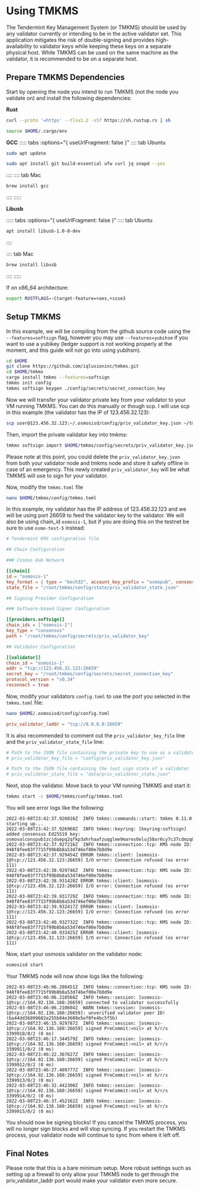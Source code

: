 # Using TMKMS

The Tendermint Key Management System (or TMKMS) should be used by any validator currently or intending to be in the active validator set. This application mitigates the risk of double-signing and provides high-availability to validator keys while keeping these keys on a separate physical host. While TMKMS can be used on the same machine as the validator, it is recommended to be on a separate host.

## Prepare TMKMS Dependencies

Start by opening the node you intend to run TMKMS (not the node you validate on) and install the following dependencies:


**Rust**

```sh
curl --proto '=https' --tlsv1.2 -sSf https://sh.rustup.rs | sh
```
```sh
source $HOME/.cargo/env
```


**GCC**
::::: tabs :options="{ useUrlFragment: false }"
:::: tab Ubuntu

```sh
sudo apt update
```
```sh
sudo apt install git build-essential ufw curl jq snapd --yes
```

::::
:::: tab Mac

```sh
brew install gcc
```
::::
:::::


**Libusb**


::::: tabs :options="{ useUrlFragment: false }"
:::: tab Ubuntu
```sh
apt install libusb-1.0-0-dev
```
::::

:::: tab Mac
```sh
brew install libusb
```
::::
:::::


If on x86_64 architecture:

```sh
export RUSTFLAGS=-Ctarget-feature=+aes,+ssse3
```


## Setup TMKMS

In this example, we will be compiling from the github source code using the `--features=softsign` flag, however you may use `--features=yubihsm` if you want to use a yubikey (ledger support is not working properly at the moment, and this guide will not go into using yubihsm).

```sh
cd $HOME
git clone https://github.com/iqlusioninc/tmkms.git
cd $HOME/tmkms
cargo install tmkms --features=softsign
tmkms init config
tmkms softsign keygen ./config/secrets/secret_connection_key
```

Now we will transfer your validator private key from your validator to your VM running TMKMS. You can do this manually or though scp. I will use scp in this example (the validator has the IP of 123.456.32.123):

```sh
scp user@123.456.32.123:~/.osmosisd/config/priv_validator_key.json ~/tmkms/config/secrets
```

Then, import the private validator key into tmkms:

```sh
tmkms softsign import $HOME/tmkms/config/secrets/priv_validator_key.json $HOME/tmkms/config/secrets/priv_validator_key
```

Please note at this point, you could delete the `priv_validator_key.json` from both your validator node and tmkms node and store it safely offline in case of an emergency. This newly created `priv_validator_key` will be what TMKMS will use to sign for your validator.

Now, modify the `tmkms.toml` file

```sh
nano $HOME/tmkms/config/tmkms.toml
```
In this example, my validator has the IP address of 123.456.32.123 and we will be using port 26659 to feed the validator key to the validator. We will also be using chain_id `osmosis-1`, but if you are doing this on the testnet be sure to use `osmo-test-5` instead:

```toml
# Tendermint KMS configuration file

## Chain Configuration

### Cosmos Hub Network

[[chain]]
id = "osmosis-1"
key_format = { type = "bech32", account_key_prefix = "osmopub", consensus_key_prefix = "osmovalconspub" }
state_file = "/root/tmkms/config/state/priv_validator_state.json"

## Signing Provider Configuration

### Software-based Signer Configuration

[[providers.softsign]]
chain_ids = ["osmosis-1"]
key_type = "consensus"
path = "/root/tmkms/config/secrets/priv_validator_key"

## Validator Configuration

[[validator]]
chain_id = "osmosis-1"
addr = "tcp://123.456.32.123:26659"
secret_key = "/root/tmkms/config/secrets/secret_connection_key"
protocol_version = "v0.34"
reconnect = true
```

Now, modify your validators `config.toml` to use the port you selected in the `tmkms.toml` file:

```sh
nano $HOME/.osmosisd/config/config.toml
```

```toml
priv_validator_laddr = "tcp://0.0.0.0:26659"

```

It is also recommended to comment out the `priv_validator_key_file` line and the `priv_validator_state_file` line:

```toml
# Path to the JSON file containing the private key to use as a validator in the consensus protocol
# priv_validator_key_file = "config/priv_validator_key.json"

# Path to the JSON file containing the last sign state of a validator
# priv_validator_state_file = "data/priv_validator_state.json"
```

Next, stop the validator. Move back to your VM running TMKMS and start it:

```sh
tmkms start -c $HOME/tmkms/config/tmkms.toml
```

You will see error logs like the following:

```
2022-03-08T23:42:37.926816Z  INFO tmkms::commands::start: tmkms 0.11.0 starting up...
2022-03-08T23:42:37.926968Z  INFO tmkms::keyring: [keyring:softsign] added consensus Ed25519 key: osmovalconspub1zcjduepq2qfkp3ahrhaafzuqglme9mares0eluj58xr6cy7c37cdmzq0eecqk0yehr
2022-03-08T23:42:37.927216Z  INFO tmkms::connection::tcp: KMS node ID: 948f8fee83f7715f99b8b8a53d746ef00e7b0d9e
2022-03-08T23:42:37.929454Z ERROR tmkms::client: [osmosis-1@tcp://123.456.32.123:26659] I/O error: Connection refused (os error 111)
2022-03-08T23:42:38.929746Z  INFO tmkms::connection::tcp: KMS node ID: 948f8fee83f7715f99b8b8a53d746ef00e7b0d9e
2022-03-08T23:42:38.931428Z ERROR tmkms::client: [osmosis-1@tcp://123.456.32.123:26659] I/O error: Connection refused (os error 111)
2022-03-08T23:42:39.931729Z  INFO tmkms::connection::tcp: KMS node ID: 948f8fee83f7715f99b8b8a53d746ef00e7b0d9e
2022-03-08T23:42:39.932417Z ERROR tmkms::client: [osmosis-1@tcp://123.456.32.123:26659] I/O error: Connection refused (os error 111)
2022-03-08T23:42:40.932732Z  INFO tmkms::connection::tcp: KMS node ID: 948f8fee83f7715f99b8b8a53d746ef00e7b0d9e
2022-03-08T23:42:40.933425Z ERROR tmkms::client: [osmosis-1@tcp://123.456.32.123:26659] I/O error: Connection refused (os error 111)
```

Now, start your osmosis validator on the validator node:

```sh
osmosisd start
```

Your TMKMS node will now show logs like the following:

```
2022-03-08T23:46:06.208451Z  INFO tmkms::connection::tcp: KMS node ID: 948f8fee83f7715f99b8b8a53d746ef00e7b0d9e
2022-03-08T23:46:06.210568Z  INFO tmkms::session: [osmosis-1@tcp://164.92.136.160:26659] connected to validator successfully
2022-03-08T23:46:06.210604Z  WARN tmkms::session: [osmosis-1@tcp://164.92.136.160:26659]: unverified validator peer ID! (ba44dd36899602e255b04e3608e5ef0fe4bc5f5b)
2022-03-08T23:46:15.929787Z  INFO tmkms::session: [osmosis-1@tcp://164.92.136.160:26659] signed PreCommit:<nil> at h/r/s 3399910/0/2 (0 ms)
2022-03-08T23:46:17.344579Z  INFO tmkms::session: [osmosis-1@tcp://164.92.136.160:26659] signed PreCommit:<nil> at h/r/s 3399911/0/2 (0 ms)
2022-03-08T23:46:22.367627Z  INFO tmkms::session: [osmosis-1@tcp://164.92.136.160:26659] signed PreCommit:<nil> at h/r/s 3399912/0/2 (0 ms)
2022-03-08T23:46:27.409777Z  INFO tmkms::session: [osmosis-1@tcp://164.92.136.160:26659] signed PreCommit:<nil> at h/r/s 3399913/0/2 (0 ms)
2022-03-08T23:46:32.442300Z  INFO tmkms::session: [osmosis-1@tcp://164.92.136.160:26659] signed PreCommit:<nil> at h/r/s 3399914/0/2 (0 ms)
2022-03-08T23:46:37.452162Z  INFO tmkms::session: [osmosis-1@tcp://164.92.136.160:26659] signed PreCommit:<nil> at h/r/s 3399915/0/2 (0 ms)
```

You should now be signing blocks! If you cancel the TMKMS process, you will no longer sign blocks and will stop syncing. If you restart the TMKMS process, your validator node will continue to sync from where it left off.

## Final Notes

Please note that this is a bare minimum setup. More robust settings such as setting up a firewall to only allow your TMKMS node to get through the priv_validator_laddr port would make your validator even more secure.

